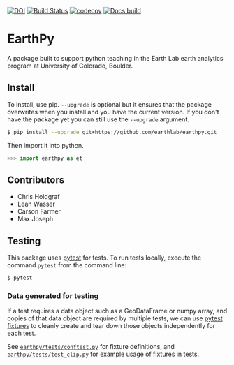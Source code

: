 [![DOI](https://zenodo.org/badge/122149160.svg)](https://zenodo.org/badge/latestdoi/122149160)
[![Build Status](https://travis-ci.org/earthlab/earthpy.svg?branch=master)](https://travis-ci.org/earthlab/earthpy)
[![codecov](https://codecov.io/gh/earthlab/earthpy/branch/master/graph/badge.svg)](https://codecov.io/gh/earthlab/earthpy)
[![Docs build](https://readthedocs.org/projects/earthpy/badge/?version=latest)](https://earthpy.readthedocs.io/en/latest/?badge=latest)

# EarthPy

A package built to support python teaching in the Earth Lab earth analytics program
at University of Colorado, Boulder.

## Install

To install, use pip. `--upgrade` is optional but it ensures that the package overwrites
when you install and you have the current version. If you don't have the package
yet you can still use the `--upgrade` argument.

```bash
$ pip install --upgrade git+https://github.com/earthlab/earthpy.git
```

Then import it into python.

```python
>>> import earthpy as et
```


## Contributors

- Chris Holdgraf
- Leah Wasser
- Carson Farmer
- Max Joseph

## Testing

This package uses [pytest](https://pytest.org/) for tests.
To run tests locally, execute the command `pytest` from the command line:

```bash
$ pytest
```

### Data generated for testing

If a test requires a data object such as a GeoDataFrame or numpy array, and
copies of that data object are required by multiple tests, we can use [pytest
fixtures](https://docs.pytest.org/en/latest/fixture.html) to cleanly create
and tear down those objects independently for each test.

See [`earthpy/tests/conftest.py`](earthpy/tests/conftest.py) for fixture
definitions, and [`earthpy/tests/test_clip.py`](earthpy/tests/test_clip.py)
for example usage of fixtures in tests.

